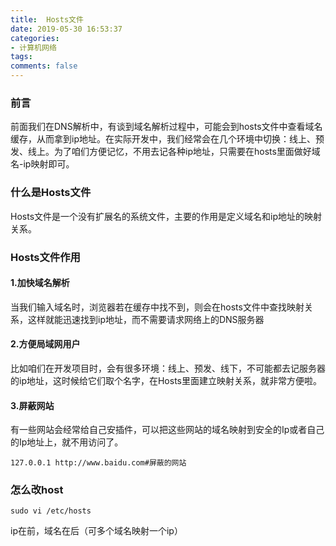 ```yaml
---
title:  Hosts文件
date: 2019-05-30 16:53:37
categories:
- 计算机网络
tags:
comments: false
---
```


### 前言
前面我们在DNS解析中，有谈到域名解析过程中，可能会到hosts文件中查看域名缓存，从而拿到ip地址。在实际开发中，我们经常会在几个环境中切换：线上、预发、线上。为了咱们方便记忆，不用去记各种ip地址，只需要在hosts里面做好域名-ip映射即可。

<!-- more -->

### 什么是Hosts文件
Hosts文件是一个没有扩展名的系统文件，主要的作用是定义域名和ip地址的映射关系。

### Hosts文件作用

#### 1.加快域名解析
当我们输入域名时，浏览器若在缓存中找不到，则会在hosts文件中查找映射关系，这样就能迅速找到ip地址，而不需要请求网络上的DNS服务器

#### 2.方便局域网用户
比如咱们在开发项目时，会有很多环境：线上、预发、线下，不可能都去记服务器的ip地址，这时候给它们取个名字，在Hosts里面建立映射关系，就非常方便啦。

#### 3.屏蔽网站
有一些网站会经常给自己安插件，可以把这些网站的域名映射到安全的Ip或者自己的Ip地址上，就不用访问了。

```shell
127.0.0.1 http://www.baidu.com#屏蔽的网站 
```

### 怎么改host

```shell
sudo vi /etc/hosts
```
ip在前，域名在后（可多个域名映射一个ip）